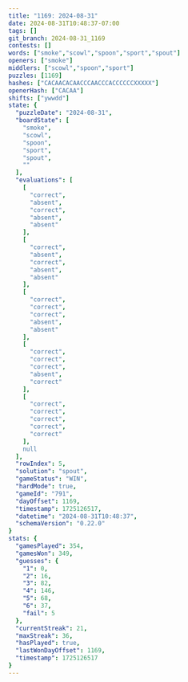 ```yaml
---
title: "1169: 2024-08-31"
date: 2024-08-31T10:48:37-07:00
tags: []
git_branch: 2024-08-31_1169
contests: []
words: ["smoke","scowl","spoon","sport","spout"]
openers: ["smoke"]
middlers: ["scowl","spoon","sport"]
puzzles: [1169]
hashes: ["CACAACACAACCCAACCCACCCCCCXXXXX"]
openerHash: ["CACAA"]
shifts: ["ywwdd"]
state: {
  "puzzleDate": "2024-08-31",
  "boardState": [
    "smoke",
    "scowl",
    "spoon",
    "sport",
    "spout",
    ""
  ],
  "evaluations": [
    [
      "correct",
      "absent",
      "correct",
      "absent",
      "absent"
    ],
    [
      "correct",
      "absent",
      "correct",
      "absent",
      "absent"
    ],
    [
      "correct",
      "correct",
      "correct",
      "absent",
      "absent"
    ],
    [
      "correct",
      "correct",
      "correct",
      "absent",
      "correct"
    ],
    [
      "correct",
      "correct",
      "correct",
      "correct",
      "correct"
    ],
    null
  ],
  "rowIndex": 5,
  "solution": "spout",
  "gameStatus": "WIN",
  "hardMode": true,
  "gameId": "791",
  "dayOffset": 1169,
  "timestamp": 1725126517,
  "datetime": "2024-08-31T10:48:37",
  "schemaVersion": "0.22.0"
}
stats: {
  "gamesPlayed": 354,
  "gamesWon": 349,
  "guesses": {
    "1": 0,
    "2": 16,
    "3": 82,
    "4": 146,
    "5": 68,
    "6": 37,
    "fail": 5
  },
  "currentStreak": 21,
  "maxStreak": 36,
  "hasPlayed": true,
  "lastWonDayOffset": 1169,
  "timestamp": 1725126517
}
---
```

<!-- more -->
